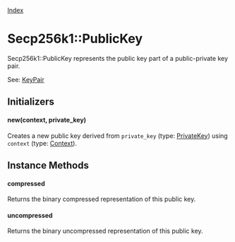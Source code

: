 [Index](index.md)

Secp256k1::PublicKey
====================

Secp256k1::PublicKey represents the public key part of a public-private key pair.

See: [KeyPair](key_pair.md)

Initializers
------------

#### new(context, private_key)

Creates a new public key derived from `private_key` (type: [PrivateKey](private_key.md)) using
`context` (type: [Context](context.md)).

Instance Methods
----------------

#### compressed

Returns the binary compressed representation of this public key.

#### uncompressed

Returns the binary uncompressed representation of this public key.
